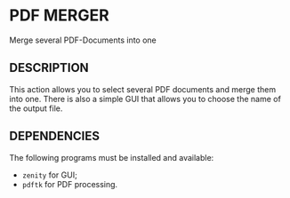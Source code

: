 PDF MERGER
==============

Merge several PDF-Documents into one

DESCRIPTION
-----------

This action allows you to select several PDF documents and merge them into one. There is also a simple GUI that allows you to choose the name of the output file.

DEPENDENCIES
------------

The following programs must be installed and available:
* `zenity` for GUI;
* `pdftk` for PDF processing.